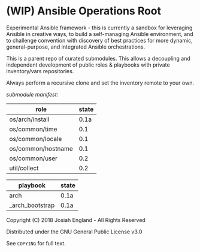 (WIP) Ansible Operations Root
=============================

Experimental Ansible framework - this is currently a sandbox for leveraging Ansible in creative ways, to build a self-managing Ansible environment, and to challenge convention with discovery of best practices for more dynamic, general-purpose, and integrated Ansible orchestrations.

This is a parent repo of curated submodules.  This allows a decoupling and independent development of public roles & playbooks with private inventory/vars repositories.

Always perform a recursive clone and set the inventory remote to your own.


_submodule manifest:_

| role | state |
|------|-------|
| os/arch/install | 0.1a |
| os/common/time | 0.1 |
| os/common/locale | 0.1 |
| os/common/hostname | 0.1 |
| os/common/user | 0.2 |
| util/collect | 0.2 |

| playbook | state |
|----------|-------|
| arch | 0.1a |
| _arch_bootstrap | 0.1a |


Copyright (C) 2018 Josiah England - All Rights Reserved

Distributed under the GNU General Public License v3.0

See `COPYING` for full text.
